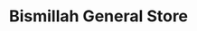 ---
title: "Bismillah General Store"
url: /karachi/bismillah-general-store-flat-112-block-x-labour-square-karachi-75700-pakistan/
shop: general
---